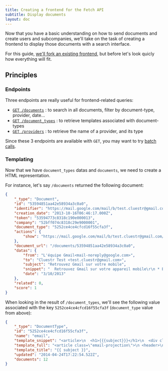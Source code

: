 ```yaml
---
title: Creating a frontend for the Fetch API
subtitle: Display documents
layout: doc
---
```


Now that you have a basic understanding on how to send documents and create users and subcompanies, we'll take on the task of creating a frontend to display those documents with a search interface.

For this guide, [we'll fork an existing frontend](https://github.com/Papiel/anyfetch.com), but before let's look quicly how everything will fit.

## Principles
### Endpoints
Three endpoints are really useful for frontend-related queries:

* [`GET /documents`](/endpoints/#documents-documents-get) : to search in all documents, filter by document-type, provider, date...
* [`GET /document_types`](/endpoints/#document-types-document-types) : to retrieve templates associated with document-types
* [`GET /providers`](/endpoints/#providers-providers) : to retrieve the name of a provider, and its type

Since these 3 endpoints are available with `GET`, you may want to try [batch calls](/endpoints/#index-batch-calls).

### Templating
Now that we have `document_types` datas and `documents`, we need to create a HTML representation.

For instance, let's say `/documents` returned the following document:

```json
{
    "_type": "Document",
    "id": "53594851aa42e58934a3c0a0",
    "identifier": "https://mail.google.com/mail/b/test.cluestr@gmail.com/?cm#all/141c18456ad0b4e8#1449059866530329832",
    "creation_date": "2013-10-16T06:46:17.000Z",
    "token": "53594773c8318c190e000013",
    "company": "52bff074c8318c29e9000001",
    "document_type": "5252ce4ce4cfcd16f55cfa3f",
    "actions": {
        "show": "https://mail.google.com/mail/b/test.cluestr@gmail.com/?cm#all/141c18456ad0b4e8"
    },
    "document_url": "/documents/53594851aa42e58934a3c0a0",
    "datas": {
        "from": "L'équipe Gmail<mail-noreply@google.com>",
        "to": "Cluestr Test <test.cluestr@gmail.com>",
        "subject": "Retrouvez Gmail sur votre mobile",
        "snippet": "  Retrouvez Gmail sur votre appareil mobile\r\n * Bonjour\r\nCluestr *   Retrouvez Gmail sur votre appareil mobile\r\n\r\nOù que vous soyez, Gmail est disponible sur l'appareil de votre choix :\r\nordinateur de",
        "date": "3/10/2013"
    },
    "related": 0,
    "score": 1
}
```

When looking in the result of `/document_types`, we'll see the following value associated with the key `5252ce4ce4cfcd16f55cfa3f` (`document_type` value from above):

```json
{
    "_type": "DocumentType",
    "id": "5252ce4ce4cfcd16f55cfa3f",
    "name": "email",
    "template_snippet": "<article>\n  <h1>{{{subject}}}</h1>\n  <div class=\"two-columns\">\n    <span>{{ date }}</span>\n    <span><small>{{from}} &rarr; {{to}}</small></span>\n  </div>\n  <blockquote>{{{snippet}}}</blockquote>\n</article>\n",
    "template_full": "<article class=\"email-projection\">\n <header>\n     <h1>{{{subject}}}</h1>\n     <small>{{ date }}</small>\n     <small>From: <strong><a href=\"anyfetch://search/{{from}}\">{{from}}</a></strong></small>\n     <small>To: <strong><a href=\"anyfetch://search/{{to}}\">{{to}}</a></strong></small>\n </header>\n\n <main>\n       {{{html}}}\n </main>\n</article>\n",
    "template_title": "{{ subject }}",
    "updated": "2014-04-24T17:22:54.522Z",
    "documents": 12
}
```


